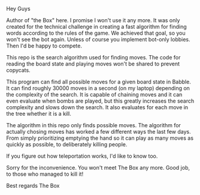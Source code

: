 Hey Guys

Author of "the Box" here. I promise I won't use it any more. It was only created for the technical challenge in creating a fast algorithm for finding words according to the rules of the game. We achieved that goal, so you won't see the bot again. Unless of course you implement bot-only lobbies. Then I'd be happy to compete.

This repo is the search algorithm used for finding moves. The code for reading the board state and playing moves won't be shared to prevent copycats.

This program can find all possible moves for a given board state in Babble.
It can find roughly 30000 moves in a second (on my laptop) depending on the complexity of the search. It is capable of chaining moves and it can even evaluate when bombs are played, but this greatly increases the search complexity and slows down the search. It also evaluates for each move in the tree whether it is a kill.

The algorithm in this repo only finds possible moves. The algorithm for actually chosing moves has worked a few different ways the last few days. From simply prioritizing emptying the hand so it can play as many moves as quickly as possible, to deliberately killing people.

If you figure out how teleportation works, I'd like to know too.

Sorry for the inconvenience. You won't meet The Box any more.
Good job, to those who managed to kill it!

Best regards
The Box
